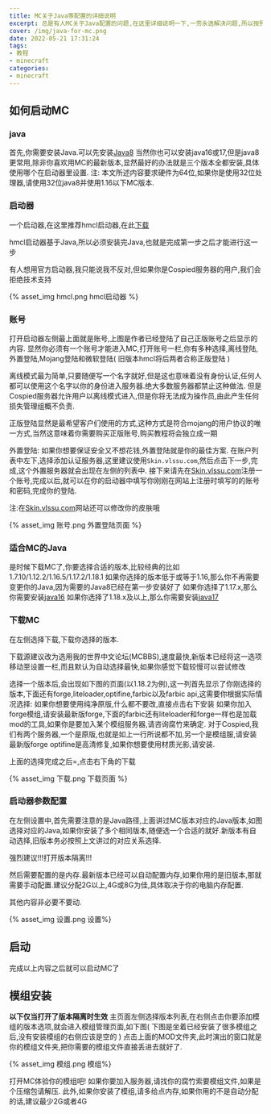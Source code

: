```yaml
---
title: MC关于Java等配置的详细说明
excerpt: 总是有人MC关于Java配置的问题,在这里详细说明一下,一劳永逸解决问题,所以按照惯例,谁再来问罚谁去西伯利亚钟玉米!!
cover: /img/java-for-mc.png
date: 2022-05-21 17:31:24
tags:
- 教程
- minecraft
categories: 
- minecraft
---
```

## 如何启动MC
### java
首先,你需要安装Java.可以先安装[Java8](https://cr.triority.cn/f/opua/java8.exe)
当然你也可以安装java16或17,但是java8更常用,除非你喜欢用MC的最新版本,显然最好的办法就是三个版本全都安装,具体使用哪个在启动器里设置.
注: 本文所述内容要求硬件为64位,如果你是使用32位处理器,请使用32位java8并使用1.16以下MC版本.
### 启动器
一个启动器,在这里推荐hmcl启动器,在此[下载](hmcl.exe)

hmcl启动器基于Java,所以必须安装完Java,也就是完成第一步之后才能进行这一步

有人想用官方启动器,我只能说我不反对,但如果你是Cospied服务器的用户,我们会拒绝技术支持

{% asset_img hmcl.png hmcl启动器 %}

### 账号
打开启动器左侧最上面就是账号,上图是作者已经登陆了自己正版账号之后显示的内容.
显然你必须有一个账号才能进入MC,打开账号一栏,你有多种选择,离线登陆,外置登陆,Mojang登陆和微软登陆( 旧版本hmcl将后两者合称正版登陆 )

离线模式最为简单,只要随便写一个名字就好,但是这也意味着没有身份认证,任何人都可以使用这个名字以你的身份进入服务器.绝大多数服务器都禁止这种做法.
但是Cospied服务器允许用户以离线模式进入,但是你将无法成为操作员,由此产生任何损失管理组概不负责.

正版登陆显然是最希望客户们使用的方式,这种方式是符合mojang的用户协议的唯一方式,当然这意味着你需要购买正版账号,购买教程将会独立成一期

外置登陆: 如果你想要保证安全又不想花钱,外置登陆就是你的最佳方案.
在账户列表中左下,选择添加认证服务器,这里建议使用`Skin.vlssu.com`,然后点击下一步,完成,这个外置服务器就会出现在左侧的列表中.
接下来请先在[Skin.vlssu.com](Skin.vlssu.com "Skin.vlssu.com")注册一个账号,完成以后,就可以在你的启动器中填写你刚刚在网站上注册时填写的的账号和密码,完成你的登陆.

注:在[Skin.vlssu.com](Skin.vlssu.com "Skin.vlssu.com")网站还可以修改你的皮肤哦

{% asset_img 账号.png 外置登陆页面 %}

### 适合MC的Java
是时候下载MC了,你要选择合适的版本,比较经典的比如1.7.10/1.12.2/1.16.5/1.17.2/1.18.1
如果你选择的版本低于或等于1.16,那么你不再需要变更你的Java,因为需要的Java8已经在第一步安装好了
如果你选择了1.17.x,那么你需要安装[java16](https://cr.triority.cn/f/pKCk/java16.exe)
如果你选择了1.18.x及以上,那么你需要安装[java17](https://cr.triority.cn/f/JPfK/java17.exe)

### 下载MC
在左侧选择下载,下载你选择的版本.

下载源建议改为选用我的世界中文论坛(MCBBS),速度最快,新版本已经将这一选项移动至设置一栏,而且默认为自动选择最快,如果你感觉下载较慢可以尝试修改

选择一个版本后,会出现如下图的页面(以1.18.2为例),这一列首先显示了你刚选择的版本,下面还有forge,liteloader,optifine,farbic以及farbic api,这需要你根据实际情况选择:
如果你想要使用纯净原版,什么都不要改,直接点击右下安装
如果你加入forge模组,请安装最新版forge,下面的farbic还有liteloader和forge一样也是加载mod的工具,如果你是要加入某个模组服务器,请咨询腐竹来确定. 对于Cospied,我们有两个服务器,一个是原版,也就是如上一行所说都不加,另一个是模组服,请安装最新版forge
optifine是高清修复,如果你想要使用材质光影,请安装.

上面的选择完成之后=,点击右下角的下载

{% asset_img 下载.png 下载页面 %}

### 启动器参数配置
在左侧设置中,首先需要注意的是Java路径,上面讲过MC版本对应的Java版本,如图选择对应的Java,如果你安装了多个相同版本,随便选一个合适的就好.新版本有自动选择,旧版本务必按照上文讲过的对应关系选择.

强烈建议!!!打开版本隔离!!!

然后需要配置的是内存.最新版本已经可以自动配置内存,如果你用的是旧版本,那就需要手动配置.建议分配2G以上,4G或8G为佳,具体取决于你的电脑内存配置.

其他内容非必要不要动.

{% asset_img 设置.png 设置%}

## 启动
完成以上内容之后就可以启动MC了

## 模组安装
**以下仅当打开了版本隔离时生效**
主页面左侧选择版本列表,在右侧点击你要添加模组的版本选项,就会进入模组管理页面,如下图( 下图是坐着已经安装了很多模组之后,没有安装模组的右侧应该是空的 )
点击上面的MOD文件夹,此时演出的窗口就是你的模组文件夹,把你需要的模组文件直接丢进去就好了.

{% asset_img 模组.png 模组%}

打开MC体验你的模组吧!
如果你要加入服务器,请找你的腐竹索要模组文件,如果是个压缩包请解压.
此外,如果你安装了模组,请多给点内存,如果你用的不是自动分配的话,建议最少2G或者4G